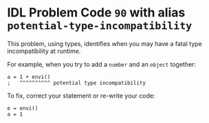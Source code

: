 # IDL Problem Code `90` with alias `potential-type-incompatibility`

<!--@include: ./severity/execution_error.md-->

This problem, using types, identifies when you may have a fatal type incompatibility at runtime.

For example, when you try to add a `number` and an `object` together:

```idl
a = 1 + envi()
;   ^^^^^^^^^^ potential type incompatibility
```

To fix, correct your statement or re-write your code:

```idl
e = envi()
a = 1
```
